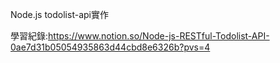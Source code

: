 Node.js todolist-api實作

學習紀錄:https://www.notion.so/Node-js-RESTful-Todolist-API-0ae7d31b05054935863d44cbd8e6326b?pvs=4
